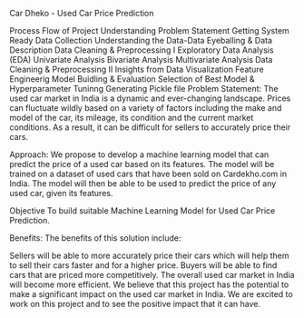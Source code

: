 Car Dheko - Used Car Price Prediction

Process Flow of Project
Understanding Problem Statement
Getting System Ready
Data Collection
Understanding the Data-Data Eyeballing & Data Description
Data Cleaning & Preprocessing I
Exploratory Data Analysis (EDA)
Univariate Analysis
Bivariate Analysis
Multivariate Analysis
Data Cleaning & Preprocessing II
Insights from Data Visualization
Feature Engineerig
Model Buidling & Evaluation
Selection of Best Model & Hyperparameter Tuninng
Generating Pickle file
Problem Statement:
The used car market in India is a dynamic and ever-changing landscape. Prices can fluctuate wildly based on a variety of factors including the make and model of the car, its mileage, its condition and the current market conditions. As a result, it can be difficult for sellers to accurately price their cars.

Approach:
We propose to develop a machine learning model that can predict the price of a used car based on its features. The model will be trained on a dataset of used cars that have been sold on Cardekho.com in India. The model will then be able to be used to predict the price of any used car, given its features.

Objective
To build suitable Machine Learning Model for Used Car Price Prediction.

Benefits:
The benefits of this solution include:

Sellers will be able to more accurately price their cars which will help them to sell their cars faster and for a higher price.
Buyers will be able to find cars that are priced more competitively.
The overall used car market in India will become more efficient.
We believe that this project has the potential to make a significant impact on the used car market in India. We are excited to work on this project and to see the positive impact that it can have.
